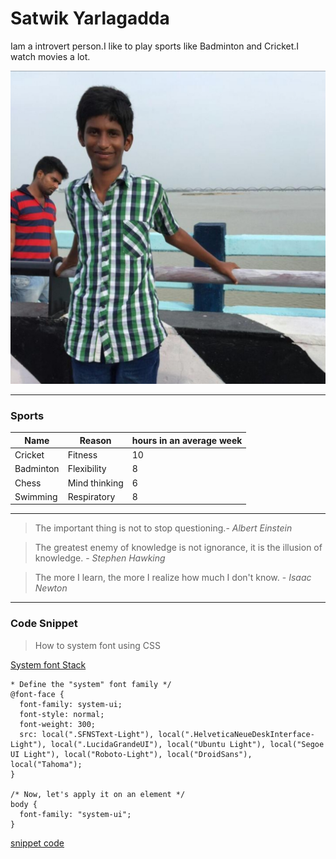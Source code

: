 # Satwik Yarlagadda
Iam a introvert person.I like to play sports like Badminton and Cricket.I watch movies a lot.

![myself](myself.jpg)

---

### Sports

| Name | Reason | hours in an average week |
|------|---------|--------------------------|
|Cricket|Fitness| 10             |
|Badminton|Flexibility| 8|
|Chess|Mind thinking|6|
|Swimming|Respiratory|8|

---

>The important thing is not to stop questioning.- *Albert Einstein*

>The greatest enemy of knowledge is not ignorance, it is the illusion of knowledge. - *Stephen Hawking*

>The more I learn, the more I realize how much I don't know. - *Isaac Newton*

---

### Code Snippet

> How to system font using CSS

[System font Stack](https://stackoverflow.com/questions/62848039/what-is-the-system-font-stack)

```
* Define the "system" font family */
@font-face {
  font-family: system-ui;
  font-style: normal;
  font-weight: 300;
  src: local(".SFNSText-Light"), local(".HelveticaNeueDeskInterface-Light"), local(".LucidaGrandeUI"), local("Ubuntu Light"), local("Segoe UI Light"), local("Roboto-Light"), local("DroidSans"), local("Tahoma");
}

/* Now, let's apply it on an element */
body {
  font-family: "system-ui";
}
```
[snippet code](https://css-tricks.com/snippets/css/system-font-stack/)